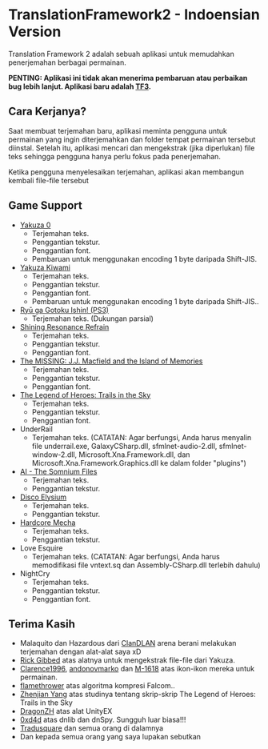# TranslationFramework2 - Indoensian Version
Translation Framework 2 adalah sebuah aplikasi untuk memudahkan penerjemahan berbagai permainan.

**PENTING: Aplikasi ini tidak akan menerima pembaruan atau perbaikan bug lebih lanjut. Aplikasi baru adalah [TF3](https://github.com/Kaplas80/TF3).**

## Cara Kerjanya?
Saat membuat terjemahan baru, aplikasi meminta pengguna untuk permainan yang ingin diterjemahkan dan folder tempat permainan tersebut diinstal. Setelah itu, aplikasi mencari dan mengekstrak (jika diperlukan) file teks sehingga pengguna hanya perlu fokus pada penerjemahan.

Ketika pengguna menyelesaikan terjemahan, aplikasi akan membangun kembali file-file tersebut

## Game Support
* [Yakuza 0](http://www.clandlan.net/foros/topic/79978-peticiontraduccion-de-yakuza-0-pc/)
  - Terjemahan teks.
  - Penggantian tekstur.
  - Penggantian font.
  - Pembaruan untuk menggunakan encoding 1 byte daripada Shift-JIS.
* [Yakuza Kiwami](http://www.clandlan.net/foros/topic/80616-yakuza-kiwami-en-espanol/)
  - Terjemahan teks.
  - Penggantian tekstur.
  - Penggantian font.
  - Pembaruan untuk menggunakan encoding 1 byte daripada Shift-JIS..
* [Ryū ga Gotoku Ishin! (PS3)](https://discord.gg/6hDTRcR)
  - Terjemahan teks. (Dukungan parsial)
* [Shining Resonance Refrain](http://www.clandlan.net/foros/topic/80154-traduccion-shining-resonance-refrain-en-proceso/)
  - Terjemahan teks.
  - Penggantian tekstur.
  - Penggantian font.
* [The MISSING: J.J. Macfield and the Island of Memories](http://www.clandlan.net/foros/topic/80152-peticion-the-missing-jj-macfield-and-the-island-of-memories/)
  - Terjemahan teks.
  - Penggantian tekstur.
  - Penggantian font.
* [The Legend of Heroes: Trails in the Sky](http://www.clandlan.net/foros/topic/80576-the-legend-of-heroes-trails-in-the-sky/)
  - Terjemahan teks.
  - Penggantian tekstur.
  - Penggantian font.
* UnderRail
  - Terjemahan teks.
  (CATATAN: Agar berfungsi, Anda harus menyalin file underrail.exe, GalaxyCSharp.dll, sfmlnet-audio-2.dll, sfmlnet-window-2.dll, Microsoft.Xna.Framework.dll, dan Microsoft.Xna.Framework.Graphics.dll ke dalam folder "plugins")
* [AI - The Somnium Files](https://tradusquare.es/ficha.php?ai-somnium-files)
  - Terjemahan teks.
  - Penggantian tekstur.
* [Disco Elysium](http://www.clandlan.net/foros/topic/80654-proyecto-disco-elysium/)
  - Terjemahan teks.
  - Penggantian tekstur.
* [Hardcore Mecha](http://www.clandlan.net/foros/topic/80621-nueva-traduccion-hardcore-mecha/)
  - Terjemahan teks.
  - Penggantian tekstur.
* Love Esquire
  - Terjemahan teks.
  (CATATAN: Agar berfungsi, Anda harus memodifikasi file vntext.sq dan Assembly-CSharp.dll terlebih dahulu)
* NightCry
  - Terjemahan teks.
  - Penggantian tekstur.
  - Penggantian font.
  
## Terima Kasih
* Malaquito dan Hazardous dari [ClanDLAN](http://clandlan.net/foros/forum/3-traducciones-academia-de-sundabar/) arena berani melakukan terjemahan dengan alat-alat saya xD
* [Rick Gibbed](https://github.com/gibbed) atas alatnya untuk mengekstrak file-file dari Yakuza.
* [Clarence1996](https://www.deviantart.com/clarence1996), [andonovmarko](https://www.deviantart.com/andonovmarko) dan [M-1618](https://www.deviantart.com/m-1618) atas ikon-ikon mereka untuk permainan.
* [flamethrower](https://heroesoflegend.org/forums/viewtopic.php?f=38&t=289) atas algoritma kompresi Falcom..
* [Zhenjian Yang](https://github.com/ZhenjianYang) atas studinya tentang skrip-skrip The Legend of Heroes: Trails in the Sky
* [DragonZH](https://forum.zoneofgames.ru/topic/36240-unityex/) atas alat UnityEX
* [0xd4d](https://github.com/0xd4d) atas dnlib dan dnSpy. Sungguh luar biasa!!!
* [Tradusquare](https://tradusquare.es/) dan semua orang di dalamnya
* Dan kepada semua orang yang saya lupakan sebutkan
